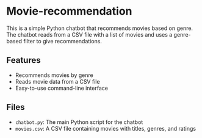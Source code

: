 # Movie-recommendation
This is a simple Python chatbot that recommends movies based on genre. The chatbot reads from a CSV file with a list of movies and uses a genre-based filter to give recommendations.

## Features
- Recommends movies by genre
- Reads movie data from a CSV file
- Easy-to-use command-line interface

## Files
- `chatbot.py`: The main Python script for the chatbot
- `movies.csv`: A CSV file containing movies with titles, genres, and ratings
